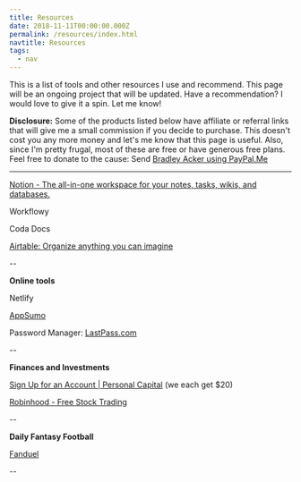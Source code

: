 ```yaml
---
title: Resources
date: 2018-11-11T00:00:00.000Z
permalink: /resources/index.html
navtitle: Resources
tags:
  - nav
---
```

This is a list of tools and other resources I use and recommend. This page will be an ongoing project that will be updated. Have a recommendation? I would love to give it a spin. Let me know!

**Disclosure:** Some of the products listed below have affiliate or referral links that will give me a small commission if you decide to purchase. This doesn't cost you any more money and let's me know that this page is useful. Also, since I'm pretty frugal, most of these are free or have generous free plans. Feel free to donate to the cause: Send  [Bradley Acker using PayPal.Me](https://www.paypal.me/bradacker)

___

[Notion - The all-in-one workspace for your notes, tasks, wikis, and databases.](https://www.notion.so/?r=892b20553658417698489dba3073b731)

Workflowy

Coda Docs

[Airtable: Organize anything you can imagine](https://airtable.com/invite/r/jORZkLtK)

\--

**Online tools**

Netlify

[AppSumo](https://appsumo.com/r/81u49xy/)

Password Manager: [LastPass.com](https://lastpass.com/f?2379616)

\--

**Finances and Investments**

[Sign Up for an Account | Personal Capital](https://share.personalcapital.com/x/3piX5Z) (we each get $20)

[Robinhood - Free Stock Trading](http://share.robinhood.com/bradlea13)

\--

**Daily Fantasy Football**

[Fanduel](<https://www.fanduel.com/?invitedby=b1acker&cnl=mado&utm_campaign=User Referral&utm_medium=iOS&utm_source=Referral Center&utm_content=Link>)

\--
